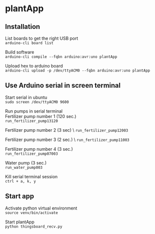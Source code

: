 # plantApp


## Installation

List boards to get the right USB port \
`arduino-cli board list`

Build software \
`arduino-cli compile --fqbn arduino:avr:uno plantApp`

Upload hex to arduino board \
`arduino-cli upload -p /dev/ttyACM0 --fqbn arduino:avr:uno plantApp`

## Use Arduino serial in screen terminal

Start serial in ubuntu \
`sudo screen /dev/ttyACM0 9600` 

Run pumps in serial terminal  
Fertilizer pump number 1 (120 sec.) \
`run_fertilizer_pump13120` 

Fertilizer pump number 2 (3 sec) \ 
`run_fertilizer_pump12003`

Fertilizer pump number 3 (2 sec.) \ 
`run_fertilizer_pump11003`

Fertilizer pump number 4 (3 sec.) \
`run_fertilizer_pump07003`

Water pump (3 sec.) \
`run_water_pump003` 

Kill serial terminal session \
`ctrl + a, k, y`

## Start app

Activate python virtual environment \
`source venv/bin/activate`

Start plantApp \
`python thingsboard_recv.py`


